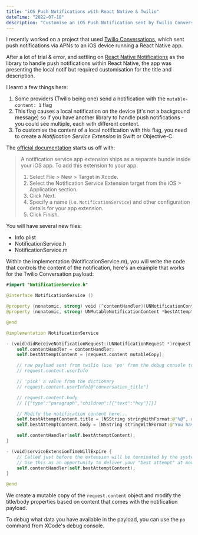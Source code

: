 ```yaml
---
title: "iOS Push Notifications with React Native & Twilio"
dateTime: "2022-07-18"
description: "Customise an iOS Push Notification sent by Twilio Conversations"
---
```


I recently worked on a project that used [Twilio Conversations](https://www.twilio.com/messaging/conversations-api), which sent push notifications via APNs to an iOS device running a React Native app.

After a lot of trial & error, and settling on [React Native Notifications](https://github.com/wix/react-native-notifications) as the library to handle push notifications within React Native, the app was presenting the local notif but required customisation for the title and description.

I learnt a few things here:

1. Some providers (Twilio being one) send a notification with the `mutable-content: 1` flag
2. This flag causes a local notification on the device (it's not a background message) so if you have another library to handle push notifications - you could see multiple, each with different content.
3. To customise the content of a local notification with this flag, you need to create a _Notification Service Extension_ in Swift or Objective-C.

The [official documentation](https://developer.apple.com/documentation/usernotifications/modifying_content_in_newly_delivered_notifications) starts us off with:

> A notification service app extension ships as a separate bundle inside your iOS app. To add this extension to your app:
>
> 1. Select File > New > Target in Xcode.
> 2. Select the Notification Service Extension target from the iOS > Application section.
> 3. Click Next.
> 4. Specify a name (i.e. `NotificationService`) and other configuration details for your app extension.
> 5. Click Finish.

You will have several new files:

- Info.plist
- NotificationService.h
- NotificationService.m

Within the implementation (NotificationService.m), you will write the code that controls the content of the notification, here's an example that works for the Twilio Conversation payload:

```swift
#import "NotificationService.h"

@interface NotificationService ()

@property (nonatomic, strong) void (^contentHandler)(UNNotificationContent *contentToDeliver);
@property (nonatomic, strong) UNMutableNotificationContent *bestAttemptContent;

@end

@implementation NotificationService

- (void)didReceiveNotificationRequest:(UNNotificationRequest *)request withContentHandler:(void (^)(UNNotificationContent * _Nonnull))contentHandler {
    self.contentHandler = contentHandler;
    self.bestAttemptContent = [request.content mutableCopy];

    // raw payload sent from twilio (use 'po' from the debug console to inspect)
    // request.content.userInfo

    // 'pick' a value from the dictionary
    // request.content.userInfo[@"conversation_title"]

    // request.content.body
    // [{"type":"paragraph","children":[{"text":"hey"}]}]

    // Modify the notification content here...
    self.bestAttemptContent.title = [NSString stringWithFormat:@"%@", request.content.userInfo[@"conversation_title"]];
    self.bestAttemptContent.body = [NSString stringWithFormat:@"You have a new message"];

    self.contentHandler(self.bestAttemptContent);
}

- (void)serviceExtensionTimeWillExpire {
    // Called just before the extension will be terminated by the system.
    // Use this as an opportunity to deliver your "best attempt" at modified content, otherwise the original push payload will be used.
    self.contentHandler(self.bestAttemptContent);
}

@end
```

We create a mutable copy of the `request.content` object and modify the title/body properties based on content that comes with the notification payload.

To debug what data you have available in the payload, you can use the `po` command from XCode's debug console.
